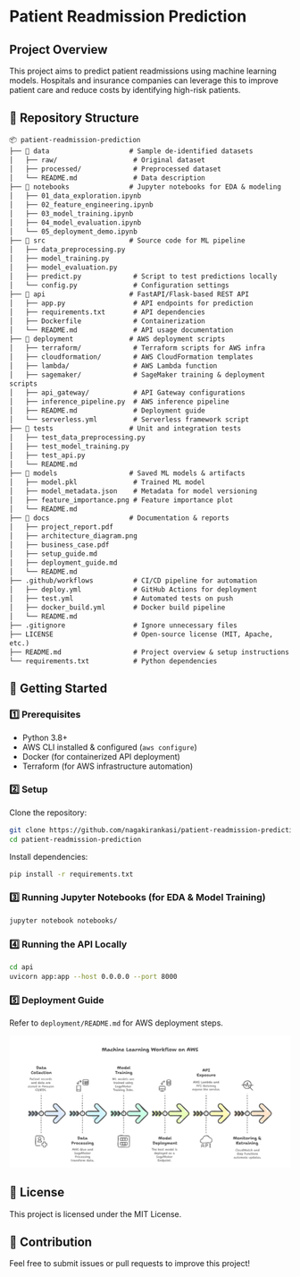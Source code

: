 # Patient Readmission Prediction

## Project Overview
This project aims to predict patient readmissions using machine learning models. Hospitals and insurance companies can leverage this to improve patient care and reduce costs by identifying high-risk patients.

## 📂 Repository Structure
```
📦 patient-readmission-prediction
├── 📁 data                    # Sample de-identified datasets
│   ├── raw/                   # Original dataset
│   ├── processed/             # Preprocessed dataset
│   └── README.md              # Data description
├── 📁 notebooks               # Jupyter notebooks for EDA & modeling
│   ├── 01_data_exploration.ipynb
│   ├── 02_feature_engineering.ipynb
│   ├── 03_model_training.ipynb
│   ├── 04_model_evaluation.ipynb
│   └── 05_deployment_demo.ipynb
├── 📁 src                     # Source code for ML pipeline
│   ├── data_preprocessing.py
│   ├── model_training.py
│   ├── model_evaluation.py
│   ├── predict.py             # Script to test predictions locally
│   └── config.py              # Configuration settings
├── 📁 api                     # FastAPI/Flask-based REST API
│   ├── app.py                 # API endpoints for prediction
│   ├── requirements.txt       # API dependencies
│   ├── Dockerfile             # Containerization
│   └── README.md              # API usage documentation
├── 📁 deployment              # AWS deployment scripts
│   ├── terraform/             # Terraform scripts for AWS infra
│   ├── cloudformation/        # AWS CloudFormation templates
│   ├── lambda/                # AWS Lambda function
│   ├── sagemaker/             # SageMaker training & deployment scripts
│   ├── api_gateway/           # API Gateway configurations
│   ├── inference_pipeline.py  # AWS inference pipeline
│   ├── README.md              # Deployment guide
│   └── serverless.yml         # Serverless framework script
├── 📁 tests                   # Unit and integration tests
│   ├── test_data_preprocessing.py
│   ├── test_model_training.py
│   ├── test_api.py
│   └── README.md
├── 📁 models                  # Saved ML models & artifacts
│   ├── model.pkl              # Trained ML model
│   ├── model_metadata.json    # Metadata for model versioning
│   ├── feature_importance.png # Feature importance plot
│   └── README.md
├── 📁 docs                    # Documentation & reports
│   ├── project_report.pdf
│   ├── architecture_diagram.png
│   ├── business_case.pdf
│   ├── setup_guide.md
│   ├── deployment_guide.md
│   └── README.md
├── .github/workflows          # CI/CD pipeline for automation
│   ├── deploy.yml             # GitHub Actions for deployment
│   ├── test.yml               # Automated tests on push
│   ├── docker_build.yml       # Docker build pipeline
│   └── README.md
├── .gitignore                 # Ignore unnecessary files
├── LICENSE                    # Open-source license (MIT, Apache, etc.)
├── README.md                  # Project overview & setup instructions
└── requirements.txt           # Python dependencies
```

## 🚀 Getting Started

### 1️⃣ Prerequisites
- Python 3.8+
- AWS CLI installed & configured (`aws configure`)
- Docker (for containerized API deployment)
- Terraform (for AWS infrastructure automation)

### 2️⃣ Setup
Clone the repository:
```bash
git clone https://github.com/nagakirankasi/patient-readmission-prediction.git
cd patient-readmission-prediction
```

Install dependencies:
```bash
pip install -r requirements.txt
```

### 3️⃣ Running Jupyter Notebooks (for EDA & Model Training)
```bash
jupyter notebook notebooks/
```

### 4️⃣ Running the API Locally
```bash
cd api
uvicorn app:app --host 0.0.0.0 --port 8000
```

### 5️⃣ Deployment Guide
Refer to `deployment/README.md` for AWS deployment steps.

![HL Flow](assets/images/patient_readmission_prediction_HL.png)

## 📜 License
This project is licensed under the MIT License.

## 🤝 Contribution
Feel free to submit issues or pull requests to improve this project!
